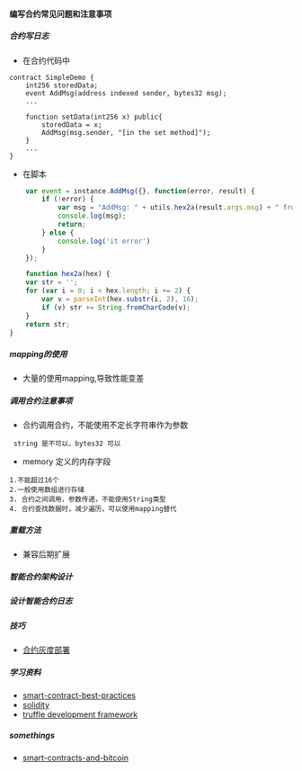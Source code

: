 #### 编写合约常见问题和注意事项

##### 合约写日志

- 在合约代码中
```solidity
contract SimpleDemo {
    int256 storedData;
    event AddMsg(address indexed sender, bytes32 msg);
    ...

    function setData(int256 x) public{
        storedData = x;
        AddMsg(msg.sender, "[in the set method]");
    }
    ...
}

```

- 在脚本

```javascript
    var event = instance.AddMsg({}, function(error, result) {
        if (!error) {
            var msg = "AddMsg: " + utils.hex2a(result.args.msg) + " from "
            console.log(msg);
            return;
        } else {
            console.log('it error')
        }
    });

    function hex2a(hex) {
    var str = '';
    for (var i = 0; i < hex.length; i += 2) {
        var v = parseInt(hex.substr(i, 2), 16);
        if (v) str += String.fromCharCode(v);
    }
    return str;
}
```

##### mapping的使用
- 大量的使用mapping,导致性能变差
##### 调用合约注意事项

- 合约调用合约，不能使用不定长字符串作为参数
```
 string 是不可以，bytes32 可以
```

- memory 定义的内存字段
```
1.不能超过16个
2.一般使用数组进行存储
3. 合约之间调用，参数传递，不能使用String类型
4. 合约查找数据时，减少遍历，可以使用mapping替代
```

##### 重载方法
- 兼容后期扩展

##### 智能合约架构设计

##### 设计智能合约日志

##### 技巧
- [合约灰度部署](https://gist.github.com/cristicmf/b48e309763e39a5a531cc7513c56f164)

##### 学习资料
- [smart-contract-best-practices](https://github.com/ConsenSys/smart-contract-best-practices)
- [solidity](http://solidity.readthedocs.io/en/latest/security-considerations.html)
- [truffle development framework](https://github.com/trufflesuite/truffle)

##### somethings
- [smart-contracts-and-bitcoin](https://medium.com/@maraoz/smart-contracts-and-bitcoin-a5d61011d9b1)
